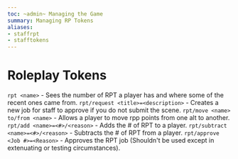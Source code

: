 ```yaml
---
toc: ~admin~ Managing the Game
summary: Managing RP Tokens
aliases:
- staffrpt
- stafftokens
---
```

# Roleplay Tokens

`rpt <name>` - Sees the number of RPT a player has and where some of the recent ones came from.
`rpt/request <title>=<description>` - Creates a new job for staff to approve if you do not submit the scene.
`rpt/move <name> to/from <name>` - Allows a player to move rpp points from one alt to another.
`rpt/add <name>=<#>/<reason>` - Adds the # of RPT to a player.
`rpt/subtract <name>=<#>/<reason>` - Subtracts the # of RPT from a player.
`rpt/approve <Job #>=<Reason>` - Approves the RPT job (Shouldn't be used except in extenuating or testing circumstances).

